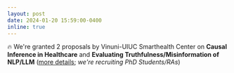 ```yaml
---
layout: post
date: 2024-01-20 15:59:00-0400
inline: true
---
```


:fire: We're granted 2 proposals by Vinuni-UIUC Smarthealth Center on **Causal Inference in Healthcare** and **Evaluating Truthfulness/Misinformation of NLP/LLM** ([more details](https://smarthealth.vinuni.edu.vn/announcement-of-selected-research-projects-for-the-2024-vishc-research-funding-program); *we're recruiting PhD Students/RAs*)
